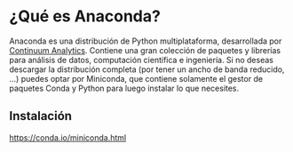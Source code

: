 # ¿Qué es Anaconda?

Anaconda es una distribución de Python multiplataforma, desarrollada por [Continuum Analytics](https://www.anaconda.com/). Contiene una gran colección de paquetes y librerías para análisis de datos, computación científica e ingeniería. Si no deseas descargar la distribución completa (por tener un ancho de banda reducido, ...) puedes optar por Miniconda, que contiene solamente el gestor de paquetes Conda y Python para luego instalar lo que necesites.

## Instalación

https://conda.io/miniconda.html

